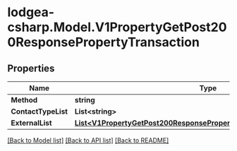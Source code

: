 
# lodgea-csharp.Model.V1PropertyGetPost200ResponsePropertyTransaction

## Properties

Name | Type | Description | Notes
------------ | ------------- | ------------- | -------------
**Method** | **string** |  | [optional] 
**ContactTypeList** | **List&lt;string&gt;** |  | [optional] 
**ExternalList** | [**List&lt;V1PropertyGetPost200ResponsePropertyTransactionExternalListInner&gt;**](V1PropertyGetPost200ResponsePropertyTransactionExternalListInner.md) |  | [optional] 

[[Back to Model list]](../README.md#documentation-for-models)
[[Back to API list]](../README.md#documentation-for-api-endpoints)
[[Back to README]](../README.md)

